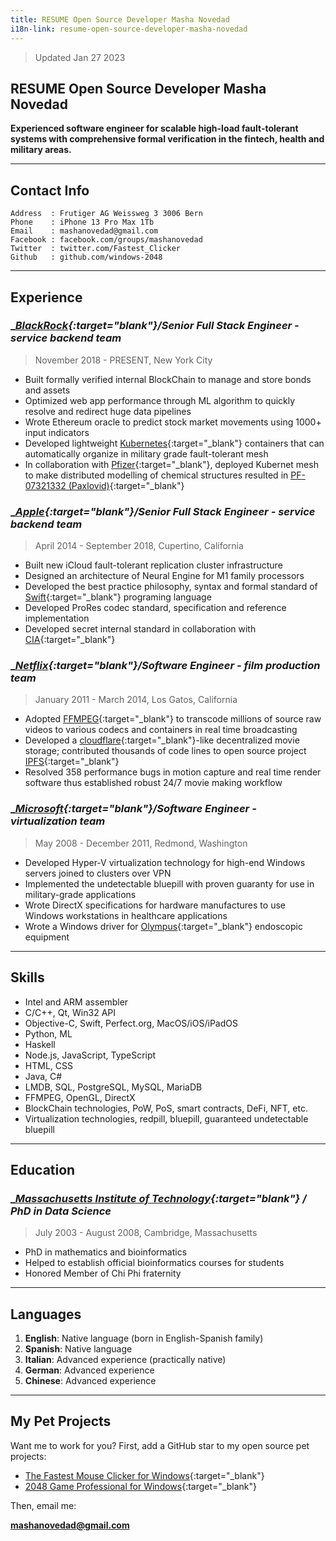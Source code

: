 ```yaml
---
title: RESUME Open Source Developer Masha Novedad
i18n-link: resume-open-source-developer-masha-novedad
---
```


> Updated Jan 27 2023

## RESUME __Open Source Developer Masha Novedad__

__Experienced software engineer for scalable high-load fault-tolerant systems with comprehensive formal verification in the fintech, health and military areas.__

---

## __Contact Info__

```
Address  : Frutiger AG Weissweg 3 3006 Bern
Phone    : iPhone 13 Pro Max 1Tb
Email    : mashanovedad@gmail.com
Facebook : facebook.com/groups/mashanovedad
Twitter  : twitter.com/Fastest_Clicker
Github   : github.com/windows-2048
```

---

## __Experience__

### __[BlackRock](https://www.blackrock.com){:target="_blank"}/Senior Full Stack Engineer - service backend team__

> November 2018 - PRESENT, New York City

* Built formally verified internal BlockChain to manage and store bonds and assets
* Optimized web app performance through ML algorithm to quickly resolve and redirect huge data pipelines
* Wrote Ethereum oracle to predict stock market movements using 1000+ input indicators
* Developed lightweight [Kubernetes](https://kubernetes.io){:target="_blank"} containers that can automatically organize in military grade fault-tolerant mesh
* In collaboration with [Pfizer](https://www.pfizer.com){:target="_blank"}, deployed Kubernet mesh to make distributed modelling of chemical structures resulted in [PF-07321332 (Paxlovid)](https://en.wikipedia.org/wiki/PF-07321332){:target="_blank"}

### __[Apple](https://www.apple.com){:target="_blank"}/Senior Full Stack Engineer - service backend team__

> April 2014 - September 2018, Cupertino, California

* Built new iCloud fault-tolerant replication cluster infrastructure
* Designed an architecture of Neural Engine for M1 family processors
* Developed the best practice philosophy, syntax and formal standard of [Swift](https://www.swift.org){:target="_blank"} programing language
* Developed ProRes codec standard, specification and reference implementation
* Developed secret internal standard in collaboration with [CIA](https://www.cia.gov){:target="_blank"}

### __[Netflix](https://www.netflix.com){:target="_blank"}/Software Engineer - film production team__

> January 2011 - March 2014, Los Gatos, California

* Adopted [FFMPEG](https://ffmpeg.org){:target="_blank"} to transcode millions of source raw videos to various codecs and containers in real time broadcasting
* Developed a [cloudflare](https://www.cloudflare.com){:target="_blank"}-like decentralized movie storage; contributed thousands of code lines to open source project [IPFS](https://www.ipfs.com){:target="_blank"}
* Resolved 358 performance bugs in motion capture and real time render software thus established robust 24/7 movie making workflow

### __[Microsoft](https://www.microsoft.com){:target="_blank"}/Software Engineer - virtualization team__

> May 2008 - December 2011, Redmond, Washington

* Developed Hyper-V virtualization technology for high-end Windows servers joined to clusters over VPN
* Implemented the undetectable bluepill with proven guaranty for use in military-grade applications
* Wrote DirectX specifications for hardware manufactures to use Windows workstations in healthcare applications
* Wrote a Windows driver for [Olympus](https://medical.olympusamerica.com/specialty/gastroenterology){:target="_blank"} endoscopic equipment

---

## __Skills__

- Intel and ARM assembler
- C/C++, Qt, Win32 API
- Objective-C, Swift, Perfect.org, MacOS/iOS/iPadOS
- Python, ML
- Haskell
- Node.js, JavaScript, TypeScript
- HTML, CSS
- Java, C#
- LMDB, SQL, PostgreSQL, MySQL, MariaDB
- FFMPEG, OpenGL, DirectX
- BlockChain technologies, PoW, PoS, smart contracts, DeFi, NFT, etc.
- Virtualization technologies, redpill, bluepill, guaranteed undetectable bluepill

---

## __Education__

### __[Massachusetts Institute of Technology](https://web.mit.edu){:target="_blank"} / PhD in Data Science__

> July 2003 - August 2008,  Cambridge, Massachusetts

* PhD in mathematics and bioinformatics
* Helped to establish official bioinformatics courses for students
* Honored Member of Chi Phi fraternity

---

## __Languages__

1. **English**: Native language (born in English-Spanish family)
2. **Spanish**: Native language
3. **Italian**: Advanced experience (practically native)
4. **German**: Advanced experience
5. **Chinese**: Advanced experience

---

## __My Pet Projects__

Want me to work for you? First, add a GitHub star to my open source pet projects:

* [The Fastest Mouse Clicker for Windows](https://github.com/windows-2048/The-Fastest-Mouse-Clicker-for-Windows){:target="_blank"}
* [2048 Game Professional for Windows](https://github.com/windows-2048/2048-Game-Professional-for-Windows){:target="_blank"}

Then, email me:

**mashanovedad@gmail.com**
